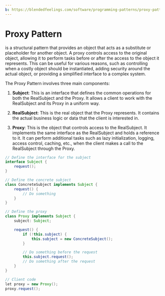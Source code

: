 ```yaml
---
b: https://blendedfeelings.com/software/programming-patterns/proxy-pattern.md
---
```


# Proxy Pattern
is a structural pattern that provides an object that acts as a substitute or placeholder for another object. A proxy controls access to the original object, allowing it to perform tasks before or after the access to the object it represents. This can be useful for various reasons, such as controlling when a costly object should be instantiated, adding security around the actual object, or providing a simplified interface to a complex system.

The Proxy Pattern involves three main components:

1. **Subject**: This is an interface that defines the common operations for both the RealSubject and the Proxy. It allows a client to work with the RealSubject and its Proxy in a uniform way.

2. **RealSubject**: This is the real object that the Proxy represents. It contains the actual business logic or data that the client is interested in.

3. **Proxy**: This is the object that controls access to the RealSubject. It implements the same interface as the RealSubject and holds a reference to it. It can perform additional tasks such as lazy initialization, logging, access control, caching, etc., when the client makes a call to the RealSubject through the Proxy.

```java
// Define the interface for the subject
interface Subject {
    request();
}

// Define the concrete subject
class ConcreteSubject implements Subject {
    request() {
        // Do something
    }
}

// Define the proxy
class Proxy implements Subject {
    subject: Subject;

    request() {
        if (!this.subject) {
            this.subject = new ConcreteSubject();
        }

        // Do something before the request
        this.subject.request();
        // Do something after the request
    }
}

// Client code
let proxy = new Proxy();
proxy.request();
```